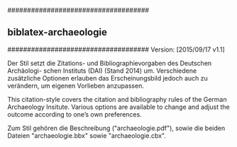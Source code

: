 ####################################
##      biblatex-archaeologie     ##
####################################
Version: [2015/09/17 v1.1]


Der Stil setzt die Zitations- und Bibliographievorgaben des Deutschen Archäologi- schen Instituts (DAI) (Stand 2014) um. Verschiedene zusätzliche Optionen erlauben das Erscheinungsbild jedoch auch zu verändern, um eigenen Vorlieben anzupassen.


This citation-style covers the citation and bibliography rules of the German Archaeology Insitute. Various options are available to change and adjust the outcome according to one’s own preferences.

Zum Stil gehören die Beschreibung ("archaeologie.pdf"), sowie die beiden Dateien "archaeologie.bbx" sowie "archaeologie.cbx".

